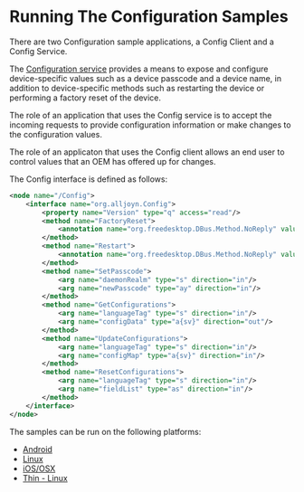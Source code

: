 # Running The Configuration Samples

There are two Configuration sample applications, a Config Client and a Config Service.

The [Configuration service][learn_config] provides a means to 
expose and configure device-specific values such as a device 
passcode and a device name, in addition to device-specific 
methods such as restarting the device or performing a factory 
reset of the device. 

The role of an application that uses the Config service is 
to accept the incoming requests to provide configuration 
information or make changes to the configuration values.

The role of an applicaton that uses the Config client allows 
an end user to control values that an OEM has offered up for changes.

The Config interface is defined as follows: 

```xml
<node name="/Config">
    <interface name="org.alljoyn.Config">
        <property name="Version" type="q" access="read"/> 
        <method name="FactoryReset">
            <annotation name="org.freedesktop.DBus.Method.NoReply" value="true"/>
        </method>
        <method name="Restart">
            <annotation name="org.freedesktop.DBus.Method.NoReply" value="true"/>
        </method>
        <method name="SetPasscode">
            <arg name="daemonRealm" type="s" direction="in"/>
            <arg name="newPasscode" type="ay" direction="in"/>
        </method>
        <method name="GetConfigurations">
            <arg name="languageTag" type="s" direction="in"/>
            <arg name="configData" type="a{sv}" direction="out"/>
        </method>
        <method name="UpdateConfigurations">
            <arg name="languageTag" type="s" direction="in"/>
            <arg name="configMap" type="a{sv}" direction="in"/>
        </method>
        <method name="ResetConfigurations">
            <arg name="languageTag" type="s" direction="in"/>
            <arg name="fieldList" type="as" direction="in"/>
        </method>
    </interface>
</node>
```

The samples can be run on the following platforms:
- [Android][android]
- [Linux][linux]
- [iOS/OSX][ios-osx]
- [Thin - Linux][thin-linux]

[android]: /develop/run-sample-apps/config/android
[linux]: /develop/run-sample-apps/config/linux
[ios-osx]: /develop/run-sample-apps/config/ios-osx
[thin-linux]: /develop/run-sample-apps/config/thin-linux

[learn_config]: /learn/base-services/configuration
